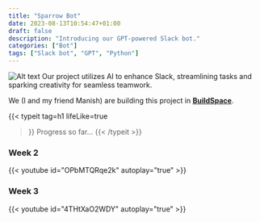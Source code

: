 ```yaml
---
title: "Sparrow Bot"
date: 2023-08-13T10:54:47+01:00
draft: false
description: "Introducing our GPT-powered Slack bot."
categories: ["Bot"]
tags: ["Slack bot", "GPT", "Python"]
---
```

![Alt text](01.png)
Our project utilizes AI to enhance Slack, streamlining tasks and sparking creativity for seamless teamwork.

We (I and my friend Manish) are building this project in [**BuildSpace**](https://buildspace.so/).

{{< typeit 
  tag=h1
  lifeLike=true
>}}
Progress so far...
{{< /typeit >}}

### Week 2
{{< youtube id="OPbMTQRqe2k" autoplay="true" >}}

### Week 3
{{< youtube id="4THtXaO2WDY" autoplay="true" >}}

